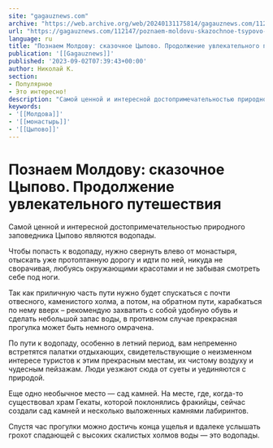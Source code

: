 ```yaml
---
site: "gagauznews.com"
archive: "https://web.archive.org/web/20240131175814/gagauznews.com/112147/poznaem-moldovu-skazochnoe-tsypovo-prodolzhenie-uvlekatelnogo-puteshestviya.html"
url: "https://gagauznews.com/112147/poznaem-moldovu-skazochnoe-tsypovo-prodolzhenie-uvlekatelnogo-puteshestviya.html"
language: ru
title: "Познаем Молдову: сказочное Цыпово. Продолжение увлекательного путешествия"
publication: '[[Gagauznews]]'
published: '2023-09-02T07:39:43+00:00'
author: Николай К.
section:
- Популярное
- Это интересно!
description: "Самой ценной и интересной достопримечательностью природного заповедника Цыпово являются водопады. Чтобы попасть к водопаду, нужно свернуть влево от монастыря, отыскать уже протоптанную дорогу и идти по ней, никуда не сворачивая, любуясь окружающими красотами и не забывая смотреть себе под ноги. Так как приличную часть пути нужно будет спускаться с почти отвесного, каменистого холма, а потом, на обратном пути, карабкаться по нему вверх – рекомендую захватить с собой удобную обувь и сделать небольшой запас воды, в противном случае прекрасная прогулка может быть немного омрачена. По пути к водопаду, особенно в летний период, вам непременно встретятся палатки отдыхающих, свидетельствующие о неизменном интересе […]"
keywords:
- '[[Молдова]]'
- '[[монастырь]]'
- '[[Цыпово]]'
---
```


# Познаем Молдову: сказочное Цыпово. Продолжение увлекательного путешествия

Самой ценной и интересной достопримечательностью природного заповедника Цыпово являются водопады.

Чтобы попасть к водопаду, нужно свернуть влево от монастыря, отыскать уже протоптанную дорогу и идти по ней, никуда не сворачивая, любуясь окружающими красотами и не забывая смотреть себе под ноги.

Так как приличную часть пути нужно будет спускаться с почти отвесного, каменистого холма, а потом, на обратном пути, карабкаться по нему вверх – рекомендую захватить с собой удобную обувь и сделать небольшой запас воды, в противном случае прекрасная прогулка может быть немного омрачена.

По пути к водопаду, особенно в летний период, вам непременно встретятся палатки отдыхающих, свидетельствующие о неизменном интересе туристов к этим прекрасным местам, их чистому воздуху и чудесным пейзажам. Люди уезжают сюда от суеты и уединяются с природой.

Еще одно необычное место — сад камней. На месте, где, когда-то существовал храм Гекаты, которой поклонялись фракийцы, сейчас создали сад камней и несколько выложенных камнями лабиринтов.

Спустя час прогулки можно достичь конца ущелья и вдалеке услышать грохот спадающей с высоких скалистых холмов воды — это водопады.